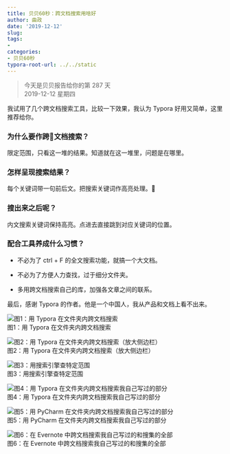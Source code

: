 ```yaml
---
title: 贝贝60秒：跨文档搜索用啥好
author: 曲政
date: '2019-12-12'
slug: 
tags:
- 
categories:
- 贝贝60秒
typora-root-url: ../../static
---
```

>   今天是贝贝报告给你的第 287 天  
>    2019-12-12 星期四

我试用了几个跨文档搜索工具，比较一下效果，我认为 Typora 好用又简单，这里推荐给你。

### 为什么要作跨文档搜索？

限定范围，只看这一堆的结果。知道就在这一堆里，问题是在哪里。

### 怎样呈现搜索结果？

每个关键词带一句前后文。把搜索关键词作高亮处理。

### 搜出来之后呢？

内文搜索关键词保持高亮。点进去直接跳到对应关键词的位置。

### 配合工具养成什么习惯？

-   不必为了 ctrl + F 的全文搜索功能，就搞一个大文档。

-   不必为了方便人力查找，过于细分文件夹。

-   多用跨文档搜索自己的库，加强各文章之间的联系。

最后，感谢 Typora 的作者。他是一个中国人，我从产品和文档上看不出来。

![图1：用 Typora 在文件夹内跨文档搜索](/images/2019-12-12-%E8%B4%9D%E8%B4%9D60%E7%A7%92%EF%BC%9A%E8%B7%A8%E6%96%87%E6%A1%A3%E6%90%9C%E7%B4%A2%E7%94%A8%E5%95%A5%E5%A5%BD/Screen%20Shot%202019-12-12%20at%2015.31.51.png)  
图1：用 Typora 在文件夹内跨文档搜索

![图2：用 Typora 在文件夹内跨文档搜索（放大侧边栏）](/images/2019-12-12-%E8%B4%9D%E8%B4%9D60%E7%A7%92%EF%BC%9A%E8%B7%A8%E6%96%87%E6%A1%A3%E6%90%9C%E7%B4%A2%E7%94%A8%E5%95%A5%E5%A5%BD/Screen%20Shot%202019-12-13%20at%2016.48.25.png)  
图2：用 Typora 在文件夹内跨文档搜索（放大侧边栏）

![图3：用搜索引擎查特定范围](/images/2019-12-12-%E8%B4%9D%E8%B4%9D60%E7%A7%92%EF%BC%9A%E8%B7%A8%E6%96%87%E6%A1%A3%E6%90%9C%E7%B4%A2%E7%94%A8%E5%95%A5%E5%A5%BD/Screen%20Shot%202019-12-16%20at%2013.44.54.png)  
图3：用搜索引擎查特定范围

![图4：用 Typora 在文件夹内跨文档搜索我自己写过的部分](/images/2019-12-12-%E8%B4%9D%E8%B4%9D60%E7%A7%92%EF%BC%9A%E8%B7%A8%E6%96%87%E6%A1%A3%E6%90%9C%E7%B4%A2%E7%94%A8%E5%95%A5%E5%A5%BD/Screen%20Shot%202019-12-13%20at%2016.47.41.png)  
图4：用 Typora 在文件夹内跨文档搜索我自己写过的部分

![图5：用 PyCharm 在文件夹内跨文档搜索我自己写过的部分](/images/2019-12-12-%E8%B4%9D%E8%B4%9D60%E7%A7%92%EF%BC%9A%E8%B7%A8%E6%96%87%E6%A1%A3%E6%90%9C%E7%B4%A2%E7%94%A8%E5%95%A5%E5%A5%BD/Screen%20Shot%202019-12-13%20at%2016.36.46.png)  
图5：用 PyCharm 在文件夹内跨文档搜索我自己写过的部分

![图6：在 Evernote 中跨文档搜索我自己写过的和搜集的全部](/images/2019-12-12-%E8%B4%9D%E8%B4%9D60%E7%A7%92%EF%BC%9A%E8%B7%A8%E6%96%87%E6%A1%A3%E6%90%9C%E7%B4%A2%E7%94%A8%E5%95%A5%E5%A5%BD/Screen%20Shot%202019-12-13%20at%2016.45.46.png)  
图6：在 Evernote 中跨文档搜索我自己写过的和搜集的全部



